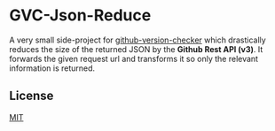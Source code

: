 # GVC-Json-Reduce
A very small side-project for [github-version-checker](https://github.com/axelrindle/github-version-checker)
which drastically reduces the size of the returned JSON by the **Github Rest API (v3)**. It forwards
the given request url and transforms it so only the relevant information is returned.

## License
[MIT](LICENSE)